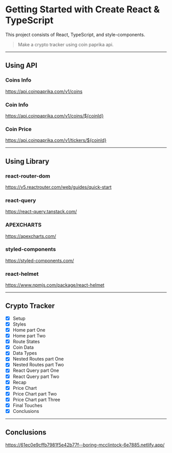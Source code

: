 # Getting Started with Create React & TypeScript

This project consists of React, TypeScript, and style-components.

> Make a crypto tracker using coin paprika api.

---

## Using API

### Coins Info

https://api.coinpaprika.com/v1/coins

### Coin Info

https://api.coinpaprika.com/v1/coins/${coinId}

### Coin Price

https://api.coinpaprika.com/v1/tickers/${coinId}

---

## Using Library

### react-router-dom

https://v5.reactrouter.com/web/guides/quick-start

### react-query

https://react-query.tanstack.com/

### APEXCHARTS

https://apexcharts.com/

### styled-components

https://styled-components.com/

### react-helmet

https://www.npmjs.com/package/react-helmet

---

## Crypto Tracker

- [x] Setup
- [x] Styles
- [x] Home part One
- [x] Home part Two
- [x] Route States
- [x] Coin Data
- [x] Data Types
- [x] Nested Routes part One
- [x] Nested Routes part Two
- [x] React Query part One
- [x] React Query part Two
- [x] Recap
- [x] Price Chart
- [x] Price Chart part Two
- [x] Price Chart part Three
- [x] Final Touches
- [x] Conclusions

---

## Conclusions

https://61ec0e9cffb7981f5e42b77f--boring-mcclintock-6e7885.netlify.app/
